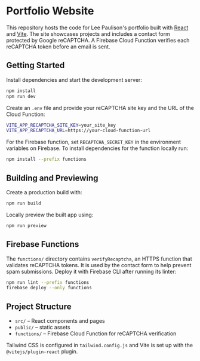 # Portfolio Website

This repository hosts the code for Lee Paulison's portfolio built with [React](https://react.dev/) and [Vite](https://vitejs.dev/). The site showcases projects and includes a contact form protected by Google reCAPTCHA. A Firebase Cloud Function verifies each reCAPTCHA token before an email is sent.

## Getting Started

Install dependencies and start the development server:

```bash
npm install
npm run dev
```

Create an `.env` file and provide your reCAPTCHA site key and the URL of the Cloud Function:

```bash
VITE_APP_RECAPTCHA_SITE_KEY=your_site_key
VITE_APP_RECAPTCHA_URL=https://your-cloud-function-url
```

For the Firebase function, set `RECAPTCHA_SECRET_KEY` in the environment variables on Firebase. To install dependencies for the function locally run:

```bash
npm install --prefix functions
```

## Building and Previewing

Create a production build with:

```bash
npm run build
```

Locally preview the built app using:

```bash
npm run preview
```

## Firebase Functions

The `functions/` directory contains `verifyRecaptcha`, an HTTPS function that validates reCAPTCHA tokens. It is used by the contact form to help prevent spam submissions. Deploy it with Firebase CLI after running its linter:

```bash
npm run lint --prefix functions
firebase deploy --only functions
```

## Project Structure

- `src/` – React components and pages
- `public/` – static assets
- `functions/` – Firebase Cloud Function for reCAPTCHA verification

Tailwind CSS is configured in `tailwind.config.js` and Vite is set up with the `@vitejs/plugin-react` plugin.

